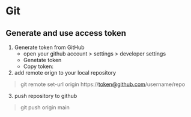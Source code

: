 # Git

## Generate and use access token 

1. Generate token from GitHub
    - open your github account > settings > developer settings
    - Genetate token
    - Copy token: 
2. add remote orign to your local repository

> git remote set-url origin https://token@github.com/username/repo

3. push repository to github

> git push origin main